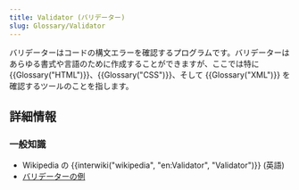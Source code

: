 ```yaml
---
title: Validator (バリデーター)
slug: Glossary/Validator
---
```


バリデーターはコードの構文エラーを確認するプログラムです。バリデーターはあらゆる書式や言語のために作成することができますが、ここでは特に {{Glossary("HTML")}}、{{Glossary("CSS")}}、そして {{Glossary("XML")}} を確認するツールのことを指します。

## 詳細情報

### 一般知識

- Wikipedia の {{interwiki("wikipedia", "en:Validator", "Validator")}} (英語)
- [バリデーターの例](/ja/docs/Tools/Validators)
